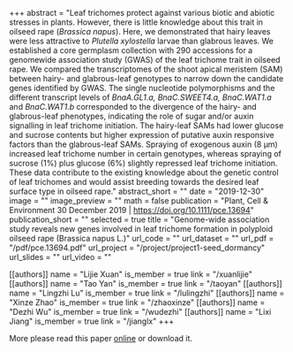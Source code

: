 +++
abstract = "Leaf trichomes protect against various biotic and abiotic stresses in plants. However, there is little knowledge about this trait in oilseed rape (*Brassica napus*). Here, we demonstrated that hairy leaves were less attractive to *Plutella xylostella* larvae than glabrous leaves. We established a core germplasm collection with 290 accessions for a genomewide association study (GWAS) of the leaf trichome trait in oilseed rape. We compared the transcriptomes of the shoot apical meristem (SAM) between hairy- and glabrous-leaf genotypes to narrow down the candidate genes identified by GWAS. The single nucleotide polymorphisms and the different transcript levels of *BnaA.GL1.a, BnaC.SWEET4.a, BnaC.WAT1.a* and *BnaC.WAT1.b* corresponded to the divergence of the hairy- and glabrous-leaf phenotypes, indicating the role of sugar and/or auxin signalling in leaf trichome initiation. The hairy-leaf SAMs had lower glucose and sucrose contents but higher expression of putative auxin responsive factors than the glabrous-leaf SAMs. Spraying of exogenous auxin (8 μm) increased leaf trichome number in certain genotypes, whereas spraying of sucrose (1%) plus glucose (6%) slightly repressed leaf trichome initiation. These data contribute to the existing knowledge about the genetic control of leaf trichomes and would assist breeding towards the desired leaf surface type in oilseed rape."
abstract_short = ""
date = "2019-12-30"
image = ""
image_preview = ""
math = false
publication = "Plant, Cell & Environment 30 December 2019 | https://doi.org/10.1111/pce.13694"
publication_short = ""
selected = true
title = "Genome-wide association study reveals new genes involved in leaf trichome formation in polyploid oilseed rape (Brassica napus L.)"
url_code = ""
url_dataset = ""
url_pdf = "/pdf/pce.13694.pdf"
url_project = "/project/project1-seed_dormancy"
url_slides = ""
url_video = ""

[[authors]]
    name = "Lijie Xuan"
    is_member = true
    link = "/xuanlijie"
[[authors]]
    name = "Tao Yan"
    is_member = true
    link = "/taoyan"
[[authors]]
    name = "Lingzhi Lu"
    is_member = true
    link = "/lulingzhi"
[[authors]]
    name = "Xinze Zhao"
    is_member = true
    link = "/zhaoxinze"
[[authors]]
    name = "Dezhi Wu"
    is_member = true
    link = "/wudezhi"
[[authors]]
    name = "Lixi Jiang"
    is_member = true
    link = "/jianglx"
+++


More please read this paper [online](https://onlinelibrary.wiley.com/doi/full/10.1111/pce.13694) or download it.


